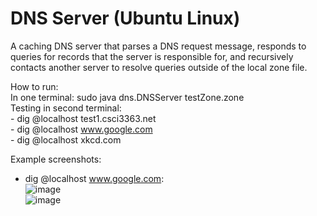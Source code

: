 # DNS Server (Ubuntu Linux)

A caching DNS server that parses a DNS request message, responds to queries for records that the server is responsible for, and recursively contacts another server to resolve queries outside of the local zone file.  

How to run:  
  In one terminal: sudo java dns.DNSServer testZone.zone  
  Testing in second terminal:  
    - dig @localhost test1.csci3363.net  
    - dig @localhost www.google.com  
    - dig @localhost xkcd.com  

Example screenshots:  
  * dig @localhost www.google.com:  
![image](https://user-images.githubusercontent.com/65783403/212160734-8e99d1c5-e437-43f3-a7e8-6fb277260e5e.png)  
![image](https://user-images.githubusercontent.com/65783403/212160855-99265bba-8cc0-4f21-949f-2825db76f131.png)
